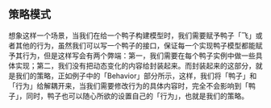 ## 策略模式

想象这样一个场景，当我们在给一个鸭子构建模型时，我们需要赋予鸭子「飞」或者其他的行为，虽然我们可以写一个鸭子的接口，保证每一个实现鸭子模型都能赋予其行为，但是这样写会有两个弊端：第一，我们需要在每个鸭子实例中做一些具体实现；第二，我们没有把动态变化的内容给封装起来。而封装起来的这部分，就是我们的策略，正如例子中的「Behavior」部分所示，这样，我们将「鸭子」和「行为」给解耦开来，当我们需要修改行为的具体内容时，完全不会影响到「鸭子」，同时，鸭子也可以随心所欲的设置自己的「行为」，也就是我们的策略。